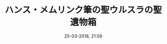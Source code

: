 ---
title: ハンス・メムリンク筆の聖ウルスラの聖遺物箱
titleone: '<ruby lang="ja" style="color:#555;">聖ウルスラの<wbr>聖遺物箱<rt lang="nl" style="color:#999;">Het Ursulaschrijn</rt></ruby>'
menu: 聖ウルスラ
created: 03-07-2017, 09:52
date: 25-03-2018, 21:59
modified: 05-12-2018, 16:30
itempage: Article
taxonomy:
    category: [docs, ja]
content:
    items:
       '@taxonomy':
         category: [sainte-ursule, ja]
    order:
        by: default
        dir: asc
    limit: 1
    pagination: true
metadata:
   description: "ブルージュ（ブルッヘ）の聖ヨハネ施療院メムリンク美術館にある、ハンス・メムリンクが作った聖ウルスラの聖遺物箱とヤコブス・デ・ヴォラギネが書いたレゲンダ・アウレア（黄金伝説）の「一万一千処女」章を写真や文書で紹介する"
   keywords: '聖ウルスラの聖遺物箱, ブルージュ, ブルッヘ, 聖ヨハネ施療院, メムリンク美術館, メムリンク, Hans Memling, Memling, Hans Memlinc, Memlinc, ヤコブス・デ・ヴォラギネ, 黄金伝説, 一万一千処女, レゲンダ・アウレア, 一万一千童貞女'
   image: sainte-ursule-700x450.jpg
   image_width: 700
   image_height: 450
   image_title: 聖ウルスラの死
   image_legend: "「聖ウルスラの殉教」絵画の詳細、聖ウルスラの死"
   'twitter:card' : summary
significantlinks: ["https://ja.wikipedia.org/wiki/ハンス・メムリンク"]
specialty: ["ベルギー", "ブルゴーニュ領ネーデルラント", "フランドル", "ウェスト=フランデレン州", "ブルージュ", "ブルッヘ", "初期フランドル派", "北方ルネサンス", "フランドル絵画", "聖ヨハネ施療院", "ハンス・メムリンク美術館", "ハンス・メムリンク", "聖ウルスラの聖遺物箱", "Ursulaschrijn", "Hans Memling", "Memling", "Sint-Janshospitaal", "聖ウルスラの聖遺物匣", "Shrine of St. Ursula", "ヤコブス・デ・ヴォラギネ", "黄金伝説", "一万一千処女", "レゲンダ・アウレア", "一万一千童貞女"]
shortcode-core:
   active: true
sitemap:
   changefreq: weekly
   priority: 0.9
---
